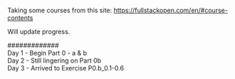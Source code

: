 Taking some courses from this site:  https://fullstackopen.com/en/#course-contents  

Will update progress.  

#############  
Day 1 - Begin Part 0 - a & b  
Day 2 - Still lingering on Part 0b  
Day 3 - Arrived to Exercise P0.b_0.1-0.6  

